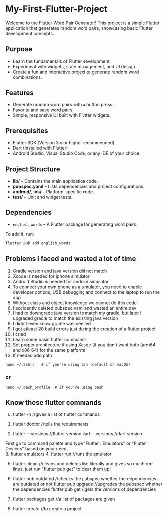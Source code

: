 # My-First-Flutter-Project
Welcome to the Flutter Word Pair Generator! This project is a simple Flutter application that generates random word pairs, showcasing basic Flutter development concepts.

## Purpose
- Learn the fundamentals of Flutter development.
- Experiment with widgets, state management, and UI design.
- Create a fun and interactive project to generate random word combinations.

## Features
- Generate random word pairs with a button press.
- Favorite and save word pairs.
- Simple, responsive UI built with Flutter widgets.

## Prerequisites
- Flutter SDK (Version 3.x or higher recommended)
- Dart (Installed with Flutter)
- Android Studio, Visual Studio Code, or any IDE of your choice.

## Project Structure
- **lib/** – Contains the main application code.
- **pubspec.yaml** – Lists dependencies and project configurations.
- **android/**, **ios/** – Platform-specific code.
- **test/** – Unit and widget tests.

## Dependencies
- `english_words` – A Flutter package for generating word pairs.

To add it, run:
```bash
flutter pub add english_words
```

## Problems I faced and wasted a lot of time
1. Gradle version and java version did not match
2. Xcode is needed for iphone simulator
3. Android Studio is needed for android simulator
4. To connect your own phone as a simulator, you need to enable developer options, USB debugging and connect to the laptop to run the app
5. Without class and object knowledge we cannot do this code
6. I accidently deleted pubspec.yaml and wasted an entire day 
7. I had to downgrade java version to match my gradle, but later I upgraded gradle to match the exisiting java version
8. I didn't even know gradle was needed
9. I got atleast 20 build errors just during the creation of a flutter project
10. I cried
11. Learn some basic flutter commands
12. Set proper architecture if using Xcode (if you don't want both (arm64 and x86_64) for the same platform)
13. If needed add path
```
nano ~/.zshrc   # if you're using zsh (default on macOS)
```
### or
```
nano ~/.bash_profile  # if you're using bash
```


## Know these flutter commands 

0. flutter -h //gives a list of flutter commands

1. flutter doctor //tells the requirements

2. flutter —versions //flutter version 
   dart --versions //dart version

First go to command palette and type "Flutter : Emulators" or "Flutter : Devices" based on your need,<br>
3. flutter emulators 
4. flutter run //runs the emulator

5. flutter clean //cleans and deletes like literally and gives so much red lines, just run "flutter pub get" to clear them up!

6. flutter pub outdated //checks the pubspec whether the dependencies are outdated or not
   flutter pub upgrade //upgrades the pubspec whether the dependencies
   flutter pub get //gets the versions of dependencies

7. flutter packages get //a list of packages are given

8. flutter create //to create a project 
